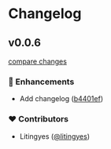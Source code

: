 # Changelog


## v0.0.6

[compare changes](https://github.com/litingyes/monorepo-starter/compare/v0.0.5...v0.0.6)

### 🚀 Enhancements

- Add changelog ([b4401ef](https://github.com/litingyes/monorepo-starter/commit/b4401ef))

### ❤️ Contributors

- Litingyes ([@litingyes](https://github.com/litingyes))

